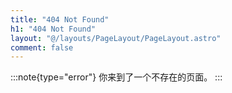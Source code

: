 ```yaml
---
title: "404 Not Found"
h1: "404 Not Found"
layout: "@/layouts/PageLayout/PageLayout.astro"
comment: false
---
```


:::note{type="error"}
你来到了一个不存在的页面。
:::
